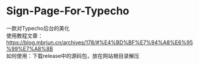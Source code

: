 # Sign-Page-For-Typecho  
一款对Typecho后台的美化  
使用教程文章：https://blog.mbrjun.cn/archives/178/#%E4%BD%BF%E7%94%A8%E6%95%99%E7%A8%8B  
如何使用：下载release中的源码包，放在网站根目录解压  
